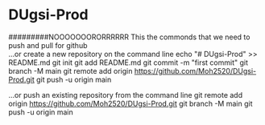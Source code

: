 # DUgsi-Prod




#########NOOOOOOORORRRRRR
This the commonds that we need to push and pull for github  
…or create a new repository on the command line
echo "# DUgsi-Prod" >> README.md
git init
git add README.md
git commit -m "first commit"
git branch -M main
git remote add origin https://github.com/Moh2520/DUgsi-Prod.git
git push -u origin main

…or push an existing repository from the command line
git remote add origin https://github.com/Moh2520/DUgsi-Prod.git
git branch -M main
git push -u origin main
